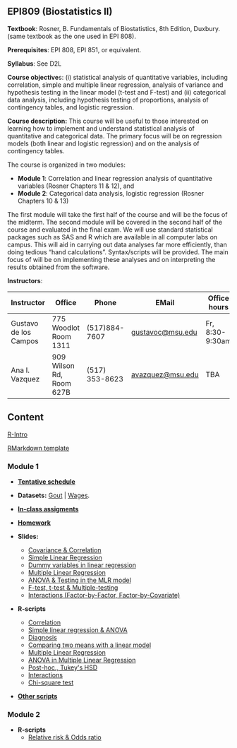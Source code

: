 ## EPI809 (Biostatistics II)

**Textbook**: Rosner, B. Fundamentals of Biostatistics, 8th Edition, Duxbury. (same textbook as the one used in EPI 808).

**Prerequisites**:	EPI 808, EPI 851, or equivalent.

**Syllabus**: See D2L

**Course objective**s: (i) statistical analysis of quantitative variables, including correlation, simple and multiple linear regression, analysis of variance and hypothesis testing in the linear model (t-test and F-test) and (ii) categorical data analysis, including hypothesis testing of proportions, analysis of contingency tables, and logistic regression. 

**Course description:** This course will be useful to those interested on learning how to implement and understand statistical analysis of quantitative and categorical data. The primary focus will be on regression models (both linear and logistic regression) and on the analysis of contingency tables. 

The course is organized in two modules:

  - **Module 1**: Correlation and linear regression analysis of quantitative variables (Rosner Chapters 11 & 12), and 
  - **Module 2**: Categorical data analysis, logistic regression (Rosner Chapters 10 & 13)

The first module will take the first half of the course and will be the focus of the midterm. The second module will be covered in the second half of the course and evaluated in the final exam. We will use standard statistical packages such as SAS and R which are available in all computer labs on campus. This will aid in carrying out data analyses far more efficiently, than doing tedious “hand calculations”. Syntax/scripts will be provided. The main focus of will be on implementing these analyses and on interpreting the results obtained from the software. 


**Instructors**:

|  Instructor  | Office  | Phone | EMail | Office hours |
| ------------- | ------------- | ------------- | ------------- |------------- |
| Gustavo de los Campos  | 775 Woodlot Room 1311|  (517)884-7607 |gustavoc@msu.edu  | Fr, 8:30-9:30am |
| Ana I. Vazquez  | 909 Wilson Rd, Room 627B|  (517) 353-8623 | avazquez@msu.edu | TBA |


## Content

[R-Intro](https://github.com/gdlc/STAT_COMP/blob/master/RIntro.md)

[RMarkdown template](https://github.com/gdlc/STAT_COMP/blob/master/RMarkdown_for_beginners.Rmd)

### Module 1
  - **[Tentative schedule](https://github.com/gdlc/EPI809/blob/master/SCHEDULE_MODULE1.md)**
  - **Datasets:** [Gout](https://github.com/gdlc/EPI809/blob/master/gout.txt) | [Wages](https://github.com/gdlc/EPI809/blob/master/wages.txt).
  - **[In-class assigments](https://github.com/gdlc/EPI809/blob/master/INCLASS.md)**
  - **[Homework](https://github.com/gdlc/EPI809/blob/master/HW.md)**
  - **Slides:** 
    - [Covariance & Correlation](https://github.com/gdlc/EPI809/blob/master/1_CORRELATION.pdf)
    - [Simple Linear Regression](https://github.com/gdlc/EPI809/blob/master/2_SIMPLE_LINEAR_REGRESSION.pdf)
    - [Dummy variables in linear regression](https://github.com/gdlc/EPI809/blob/master/3_DUMMY_VARIABLES_IN_LINEAR_REGRESSION.pdf)
    - [Multiple Linear Regression](https://github.com/gdlc/EPI809/blob/master/4_MULTIPLE_LINEAR_REGRESSION.pdf)
    - [ANOVA & Testing in the MLR model](https://github.com/gdlc/EPI809/blob/master/5_ANOVA_AND_TESTING_IN_MLR.pdf)
    - [F-test, t-test & Multiple-testing](https://github.com/gdlc/EPI809/blob/master/6_TESTING_IN_MLR_II.pdf)
    - [Interactions (Factor-by-Factor, Factor-by-Covariate)](https://github.com/gdlc/EPI809/blob/master/7_INTERACTIONS.pdf)
    
  - **R-scripts**
    - [Correlation](https://github.com/gdlc/EPI809/blob/master/CORRELATION.md)
    - [Simple linear regression & ANOVA](https://github.com/gdlc/EPI809/blob/master/ANOVA.md)
    - [Diagnosis](https://github.com/gdlc/EPI809/blob/master/DIAGNOSIS.md)
    - [Comparing two means with a linear model](https://github.com/gdlc/EPI809/blob/master/TWO_MEANS_WITH_LINEAR_MODEL.md)
    - [Multiple Linear Regression](https://github.com/gdlc/EPI809/blob/master/MULTIPLE_LINEAR_REGRESSION.md)
    - [ANOVA in Multiple Linear Regression](https://github.com/gdlc/EPI809/blob/master/ANOVA_MLR.md)
    - [Post-hoc., Tukey's HSD](https://github.com/gdlc/EPI809/blob/master/POST_HOC.md)
    - [Interactions](https://github.com/gdlc/EPI809/blob/master/INTERACTIONS.md)
    - [Chi-square test](https://github.com/gdlc/EPI809/blob/master/CHISQ.md)
    
   - **[Other scripts](https://github.com/gdlc/EPI809/edit/master/SCIPTS.md)**

### Module 2

  - **R-scripts**
    - [Relative risk & Odds ratio](https://github.com/gdlc/EPI809/blob/master/MYOCARDIAL_INFRACTION_OC.md)
